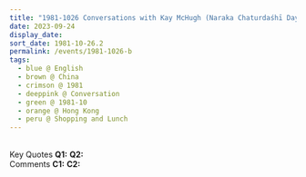 ```yaml
---
title: "1981-1026 Conversations with Kay McHugh (Naraka Chaturdaśhī Day), Shopping and Lunch, Hong Kong, China"
date: 2023-09-24
display_date: 
sort_date: 1981-10-26.2
permalink: /events/1981-1026-b
tags:
  - blue @ English
  - brown @ China
  - crimson @ 1981
  - deeppink @ Conversation
  - green @ 1981-10
  - orange @ Hong Kong
  - peru @ Shopping and Lunch
---
```


<br>

<wave-list>
  <list-title color="DarkSeaGreen" width="55">Key Quotes</list-title>
  <list-item color="BlanchedAlmond" width="280"><b>Q1:</b> <i></i></list-item>
  <list-item color="Lavender" width="280"><b>Q2:</b> <i></i></list-item>
</wave-list>

<br>

<wave-list>
  <list-title color="DarkSeaGreen" width="55">Comments</list-title>
  <list-item color="BlanchedAlmond" width="280"><b>C1:</b> <i></i></list-item>
  <list-item color="Lavender" width="280"><b>C2:</b> <i></i></list-item>
</wave-list>
